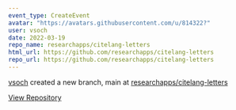 ```yaml
---
event_type: CreateEvent
avatar: "https://avatars.githubusercontent.com/u/814322?"
user: vsoch
date: 2022-03-19
repo_name: researchapps/citelang-letters
html_url: https://github.com/researchapps/citelang-letters
repo_url: https://github.com/researchapps/citelang-letters
---
```


<a href='https://github.com/vsoch' target='_blank'>vsoch</a> created a new branch, main at <a href='https://github.com/researchapps/citelang-letters' target='_blank'>researchapps/citelang-letters</a>

<a href='https://github.com/researchapps/citelang-letters' target='_blank'>View Repository</a>